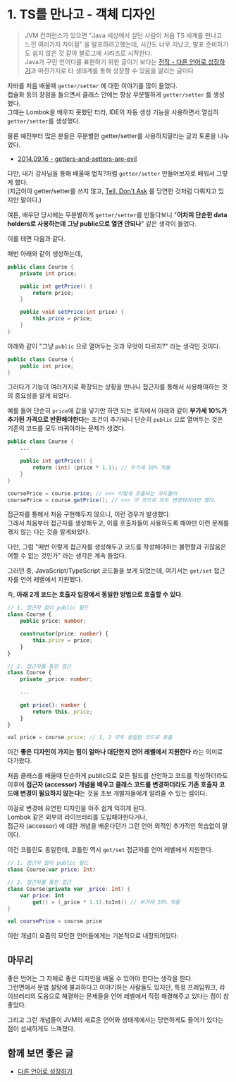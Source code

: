 # 1. TS를 만나고 - 객체 디자인

> JVM 컨퍼런스가 있으면 "Java 세상에서 살던 사람이 처음 TS 세계를 만나고 느낀 여러가지 차이점" 을 발표하려고했는데, 시간도 너무 지났고, 발표 준비하기도 쉽지 않은 것 같아 블로그에 시리즈로 시작한다.  
> Java가 구린 언어다를 표현하기 위한 글이기 보다는 [전작 - 다른 언어로 성장하기](https://jojoldu.tistory.com/687)과 마찬가지로 타 생태계를 통해 성장할 수 있음을 알리는 글이다
 
자바를 처음 배울때 `getter/setter` 에 대한 이야기를 많이 들었다.  
캡슐화 등의 장점을 들으면서 클래스 안에는 항상 무분별하게 `getter/setter` 를 생성했다.  
그때는 Lombok을 배우지 못했던 터라, IDE의 자동 생성 기능을 사용하면서 열심히 `getter/setter`를 생성했다.  
  
물론 예전부터 많은 분들은 무분별한 getter/setter를 사용하지말라는 글과 토론을 나누었다.

- [2014.09.16 - getters-and-setters-are-evil](https://www.yegor256.com/2014/09/16/getters-and-setters-are-evil.html)

다만, 내가 강사님을 통해 배울때 법칙?처럼 `getter/setter` 만들어보자로 배워서 그렇게 했다.  
(지금이야 getter/setter를 쓰지 않고, [Tell, Don't Ask](https://martinfowler.com/bliki/TellDontAsk.html) 를 당연한 것처럼 다뤄지고 있지만 말이다.)  
  
여튼, 배우던 당시에는 무분별하게 `getter/setter`를 만들다보니 "**어차피 단순한 data holders로 사용하는데 그냥 public으로 열면 안되나**" 같은 생각이 들었다.  
  
이를 테면 다음과 같다.  
  
매번 아래와 같이 생성하는데,

```java
public class Course {
    private int price;

    public int getPrice() {
        return price;
    }

    public void setPrice(int price) {
        this.price = price;
    }
}
```

아래와 같이 "그냥 `public` 으로 열어두는 것과 무엇이 다르지?" 라는 생각인 것이다.  

```java
public class Course {
    public int price;
}
```

그러다가 기능이 여러가지로 확장되는 상황을 만나니 접근자를 통해서 사용해야하는 것의 중요성을 알게 되었다.  
  
예를 들어 단순히 `price`에 값을 넣기만 하면 되는 로직에서 아래와 같이 **부가세 10%가 추가된 가격으로 반환해야한다**는 조건이 추가되니 단순히 `public` 으로 열어두는 것은 기존의 코드를 모두 바꿔야하는 문제가 생겼다.

```java
public class Course {
    ...

    public int getPrice() {
        return (int) (price * 1.1); // 부가세 10% 적용
    }
}

coursePrice = course.price; // <<< 이렇게 호출되는 코드들이
coursePrice = course.getPrice(); // <<< 이 코드로 모두 변경되어야만 했다.
```

접근자를 통해서 처음 구현해두지 않으니, 이런 경우가 발생했다.  
그래서 처음부터 접근자를 생성해두고, 이를 호출자들이 사용하도록 해야만 이런 문제를 겪지 않는 다는 것을 알게되었다.  

다만, 그럼 "매번 이렇게 접근자를 생성해두고 코드를 작성해야하는 불편함과 귀찮음은 어쩔 수 없는 것인가" 라는 생각은 계속 들었다.   
  
그러던 중, JavaScript/TypeScript 코드들을 보게 되었는데, 여기서는 `get/set` 접근자를 언어 레벨에서 지원했다.  
  
즉, **아래 2개 코드는 호출자 입장에서 동일한 방법으로 호출할 수 있다**.

```ts
// 1. 접근자 없이 public 필드
class Course {
    public price: number;

    constructor(price: number) {
        this.price = price;
    }
}

// 2. 접근자를 통한 접근
class Course {
    private _price: number;

    ...
    
    get price(): number {
        return this._price;
    }
}

val price = course.price; // 1, 2 모두 동일한 코드로 호출
```

이건 **좋은 디자인이 가지는 힘이 얼마나 대단한지 언어 레벨에서 지원한다** 라는 의미로 다가왔다.  
  
처음 클래스를 배울때 단순하게 public으로 모든 필드를 선언하고 코드를 작성하더라도 이후에 **접근자 (accessor) 개념을 배우고 클래스 코드를 변경하더라도 기존 호출자 코드에 변경이 필요하지 않는다**는 것을 초보 개발자들에게 알려줄 수 있는 셈이다.  
  
이걸로 변경에 유연한 디자인을 아주 쉽게 익히게 된다.  
Lombok 같은 외부의 라이브러리를 도입해야한다거나,  
접근자 (accessor) 에 대한 개념을 배운다던가 그런 언어 외적인 추가적인 학습없이 말이다.    

이건 코틀린도 동일한데, 코틀린 역시 `get/set` 접근자를 언어 레벨에서 지원한다.  

```kotlin
// 1. 접근자 없이 public 필드
class Course(var price: Int)

// 2. 접근자를 통한 접근
class Course(private var _price: Int) {
    var price: Int
        get() = (_price * 1.1).toInt() // 부가세 10% 적용
}

val coursePrice = course.price
```

이런 개념이 요즘의 모던한 언어들에게는 기본적으로 내장되어있다.

## 마무리

좋은 언어는 그 자체로 좋은 디자인을 배울 수 있어야 한다는 생각을 한다.  
그런면에서 문법 설탕에 불과하다고 이야기하는 사람들도 있지만, 특정 프레임워크, 라이브러리의 도움으로 해결하는 문제들을 언어 레벨에서 직접 해결해주고 있다는 점이 참 좋았다.  
  
그리고 그런 개념들이 JVM의 새로운 언어와 생태계에서는 당연하게도 들어가 있다는 점이 섬세하게도 느껴졌다.  
  


## 함께 보면 좋은 글

- [다른 언어로 성장하기](https://jojoldu.tistory.com/687)
